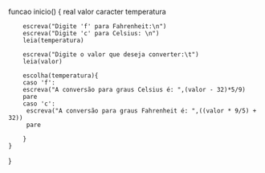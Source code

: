 funcao inicio()
	{
		real valor
		caracter temperatura 
		
		
		escreva("Digite 'f' para Fahrenheit:\n")
		escreva("Digite 'c' para Celsius: \n")
		leia(temperatura)

		escreva("Digite o valor que deseja converter:\t")
		leia(valor)
		
		escolha(temperatura){
		caso 'f':
		escreva("A conversão para graus Celsius é: ",(valor - 32)*5/9)
		pare		 
		caso 'c': 
	     escreva("A conversão para graus Fahrenheit é: ",((valor * 9/5) + 32))
	     pare
		
		}
	}
}


